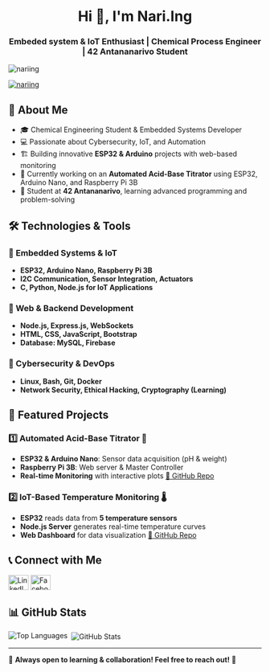 <h1 align="center">Hi 👋, I'm Nari.Ing</h1>
<h3 align="center">Embeded system & IoT Enthusiast | Chemical Process Engineer | 42 Antananarivo Student</h3>

<p align="left"> <img src="https://komarev.com/ghpvc/?username=nariing&label=Profile%20views&color=0e75b6&style=flat" alt="nariing" /> </p>

<p align="left"> <a href="https://github.com/ryo-ma/github-profile-trophy"><img src="https://github-profile-trophy.vercel.app/?username=nariing" alt="nariing" /></a> </p>

## 🚀 About Me
- 🎓 Chemical Engineering Student & Embedded Systems Developer
- 💻 Passionate about Cybersecurity, IoT, and Automation
- 🏗️ Building innovative **ESP32 & Arduino** projects with web-based monitoring
- 🔬 Currently working on an **Automated Acid-Base Titrator** using ESP32, Arduino Nano, and Raspberry Pi 3B
- 🎯 Student at **42 Antananarivo**, learning advanced programming and problem-solving

## 🛠️ Technologies & Tools
### 🔹 Embedded Systems & IoT
- **ESP32, Arduino Nano, Raspberry Pi 3B**
- **I2C Communication, Sensor Integration, Actuators**
- **C, Python, Node.js for IoT Applications**

### 🔹 Web & Backend Development
- **Node.js, Express.js, WebSockets**
- **HTML, CSS, JavaScript, Bootstrap**
- **Database: MySQL, Firebase**

### 🔹 Cybersecurity & DevOps
- **Linux, Bash, Git, Docker**
- **Network Security, Ethical Hacking, Cryptography (Learning)**

## 📌 Featured Projects
### 1️⃣ Automated Acid-Base Titrator 🧪
- **ESP32 & Arduino Nano**: Sensor data acquisition (pH & weight)
- **Raspberry Pi 3B**: Web server & Master Controller
- **Real-time Monitoring** with interactive plots
[🔗 GitHub Repo](https://github.com/nariIng/memoire)

### 2️⃣ IoT-Based Temperature Monitoring 🌡️
- **ESP32** reads data from **5 temperature sensors**
- **Node.js Server** generates real-time temperature curves
- **Web Dashboard** for data visualization
[🔗 GitHub Repo](https://github.com/nariIng/temperature-monitoring)

## 📞 Connect with Me
<p align="left">
<a href="https://linkedin.com/in/emmanuela-narindranjanahary" target="blank"><img align="center" src="https://raw.githubusercontent.com/rahuldkjain/github-profile-readme-generator/master/src/images/icons/Social/linked-in-alt.svg" alt="LinkedIn" height="30" width="40" /></a>
<a href="https://fb.com/narindra.ing" target="blank"><img align="center" src="https://raw.githubusercontent.com/rahuldkjain/github-profile-readme-generator/master/src/images/icons/Social/facebook.svg" alt="Facebook" height="30" width="40" /></a>
</p>

## 📊 GitHub Stats
<p><img align="left" src="https://github-readme-stats.vercel.app/api/top-langs?username=nariing&show_icons=true&locale=en&layout=compact" alt="Top Languages" /></p>

<p>&nbsp;<img align="center" src="https://github-readme-stats.vercel.app/api?username=nariing&show_icons=true&locale=en" alt="GitHub Stats" /></p>

---
🔹 **Always open to learning & collaboration! Feel free to reach out!** 🚀


